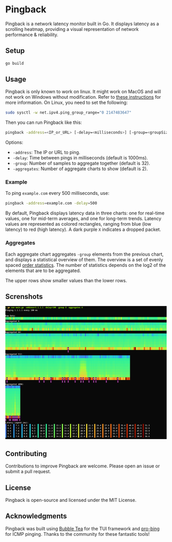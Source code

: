 # Pingback

Pingback is a network latency monitor built in Go. It displays latency as a scrolling heatmap, providing a visual representation of network performance & reliability.

## Setup

```sh
go build
```

## Usage

Pingback is only known to work on linux. It might work on MacOS and will not work on Windows without modification. 
Refer to [these instructions](https://github.com/prometheus-community/pro-bing#supported-operating-systems) for more information.
On Linux, you need to set the following:

```sh
sudo sysctl -w net.ipv4.ping_group_range="0 2147483647"
```

Then you can run Pingback like this:

```sh
pingback -address=<IP_or_URL> [-delay=<milliseconds>] [-group=<groupSize>] [-aggregates=<number>]
```

Options:

- `-address`: The IP or URL to ping.
- `-delay`: Time between pings in milliseconds (default is 1000ms).
- `-group`: Number of samples to aggregate together (default is 32).
- `-aggregates`: Number of aggregate charts to show (default is 2).

### Example

To ping `example.com` every 500 milliseconds, use:

```sh
pingback -address=example.com -delay=500
```

By default, Pingback displays latency data in three charts: one for real-time values, one for mid-term averages, and one for long-term trends. Latency values are represented as colored rectangles, ranging from blue (low latency) to red (high latency). A dark purple `X` indicates a dropped packet.

### Aggregates

Each aggregate chart aggregates `-group` elements from the previous chart, and displays a statistical overview of them. The overview is a set of evenly spaced [order statistics](https://en.wikipedia.org/wiki/Order_statistic). The number of statistics depends on the log2 of the elements that are to be aggregated.

The upper rows show smaller values than the lower rows.

## Screnshots
    
![screenshot](./screenshot-1.png)

## Contributing

Contributions to improve Pingback are welcome. Please open an issue or submit a pull request.

## License

Pingback is open-source and licensed under the MIT License.

## Acknowledgments

Pingback was built using [Bubble Tea](https://github.com/charmbracelet/bubbletea) for the TUI framework and [pro-bing](https://github.com/prometheus-community/pro-bing) for ICMP pinging. Thanks to the community for these fantastic tools!
